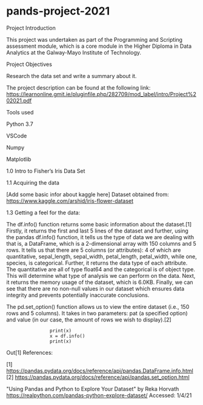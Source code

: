 # pands-project-2021

Project Introduction

This project was undertaken as part of the Programming and Scripting assessment module, which is a core module in the Higher Diploma in Data Analytics at the Galway-Mayo Institute of Technology. 

Project Objectives

Research the data set and write a summary about it.

The project description can be found at the following link: https://learnonline.gmit.ie/pluginfile.php/282709/mod_label/intro/Project%202021.pdf 

Tools used

Python 3.7

VSCode

Numpy

Matplotlib

1.0 Intro to Fisher’s Iris Data Set

1.1 Acquiring the data

[Add some basic infor about kaggle here]
Dataset obtained from: https://www.kaggle.com/arshid/iris-flower-dataset

1.3 Getting a feel for the data:

The df.info() function returns some basic information about the dataset.[1] Firstly, it returns the first and last 5 lines of the dataset and further, using the pandas df.info() function, it tells us the type of data we are dealing with that is, a DataFrame, which is a 2-dimensional array with 150 columns and 5 rows. It tells us that there are 5 columns (or attributes): 4 of which are quantitative, sepal_length, sepal_width, petal_length, petal_width, while one, species, is categorical. Further, it returns the data type of each attribute. The quantitative are all of type float64 and the categorical is of object type. This will determine what type of analysis we can perform on the data. Next, it returns the memory usage of the dataset, which is 6.0KB. Finally, we can see that there are no non-null values in our dataset which ensures data integrity and prevents potentially inaccurate conclusions.

The pd.set_option() function allows us to view the entire dataset (i.e., 150 rows and 5 columns). It takes in two parameters: pat (a specified option) and value (in our case, the amount of rows we wish to display).[2]

``` In[1]   def dataInfo(x):
                print(x)
                x = df.info()
                print(x) 
```
Out[1]
References: 

[1] https://pandas.pydata.org/docs/reference/api/pandas.DataFrame.info.html
[2] https://pandas.pydata.org/docs/reference/api/pandas.set_option.html

"Using Pandas and Python to Explore Your Dataset"
by Reka Horvath
https://realpython.com/pandas-python-explore-dataset/ Accessed: 1/4/21